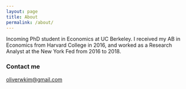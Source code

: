 ```yaml
---
layout: page
title: About
permalink: /about/
---
```


Incoming PhD student in Economics at UC Berkeley. I received my AB in Economics from Harvard College in 2016, and worked as a Research Analyst at the New York Fed from 2016 to 2018.


### Contact me

[oliverwkim@gmail.com](mailto:oliverwkim@gmail.com)